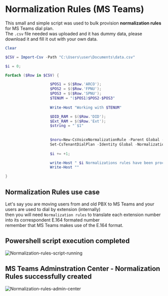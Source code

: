 # Normalization Rules (MS Teams)
This small and simple script was used to bulk provision **normalization rules** for MS Teams dial plan.<br>
The `.csv` file needed was uploaded and it has dummy data, please download it and fill it out with your own data.<br>
```powershell
Clear

$CSV = Import-Csv -Path "C:\Users\user\Documents\data.csv"

$i = 0;

ForEach ($Row in $CSV) {

                    $POS1 = $($Row.'ARCO');
                    $POS2 = $($Row.'FPNU');
                    $POS3 = $($Row.'SPNU');
                    $TENUM = "($POS1)$POS2-$POS3"
                                        
                    Write-Host "Working with $TENUM" 

                    $DID_RAM = $($Row.'DID');
                    $Ext_RAM = $($Row.'Ext');
                    $string = "`$1"
                   
                                                          
                    $noru=New-CsVoiceNormalizationRule -Parent Global -Description 'extensions dialing' -Name "NR $Ext_RAM" -Pattern "^($Ext_RAM\d*)$" -Translation "+1$DID_RAM;ext=$string" -IsInternalExtension $false -InMemory
                    Set-CsTenantDialPlan -Identity Global -NormalizationRules @{add=$noru}
                    
                    $i += +1;

                    write-Host " $i Normalizations rules have been processed.." -ForegroundColor Yellow -BackgroundColor DarkGreen
                    Write-Host ""

}
```
## Normalization Rules use case
Let's say you are moving users from and old PBX to MS Teams and your users are used to dial by extension (internally)<br>
then you will need `Normalization rules` to translate each extension number into its correspondent E.164 formated number<br>
remember that MS Teams makes use of the E.164 format.<br>
## Powershell script execution completed
![Normalization-rules-script-running](https://github.com/danielurra/ms-teams-normalization-rules/assets/51704179/8525e6f6-b203-46bd-a054-5c71026ee8d2)<br>
## MS Teams Adminstration Center - Normalization Rules successfully created
![Normalization-rules-admin-center](https://github.com/danielurra/ms-teams-normalization-rules/assets/51704179/47c2d1f8-a880-47b8-a63a-4cf4024e3416)<br>

